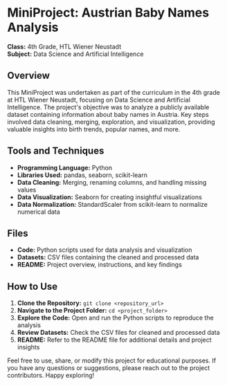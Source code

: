 # MiniProject: Austrian Baby Names Analysis

**Class:** 4th Grade, HTL Wiener Neustadt  
**Subject:** Data Science and Artificial Intelligence  

## Overview

This MiniProject was undertaken as part of the curriculum in the 4th grade at HTL Wiener Neustadt, focusing on Data Science and Artificial Intelligence. The project's objective was to analyze a publicly available dataset containing information about baby names in Austria. Key steps involved data cleaning, merging, exploration, and visualization, providing valuable insights into birth trends, popular names, and more.

## Tools and Techniques

- **Programming Language:** Python
- **Libraries Used:** pandas, seaborn, scikit-learn
- **Data Cleaning:** Merging, renaming columns, and handling missing values
- **Data Visualization:** Seaborn for creating insightful visualizations
- **Data Normalization:** StandardScaler from scikit-learn to normalize numerical data

## Files

- **Code:** Python scripts used for data analysis and visualization
- **Datasets:** CSV files containing the cleaned and processed data
- **README:** Project overview, instructions, and key findings

## How to Use

1. **Clone the Repository:** `git clone <repository_url>`
2. **Navigate to the Project Folder:** `cd <project_folder>`
3. **Explore the Code:** Open and run the Python scripts to reproduce the analysis
4. **Review Datasets:** Check the CSV files for cleaned and processed data
5. **README:** Refer to the README file for additional details and project insights

Feel free to use, share, or modify this project for educational purposes. If you have any questions or suggestions, please reach out to the project contributors. Happy exploring!
